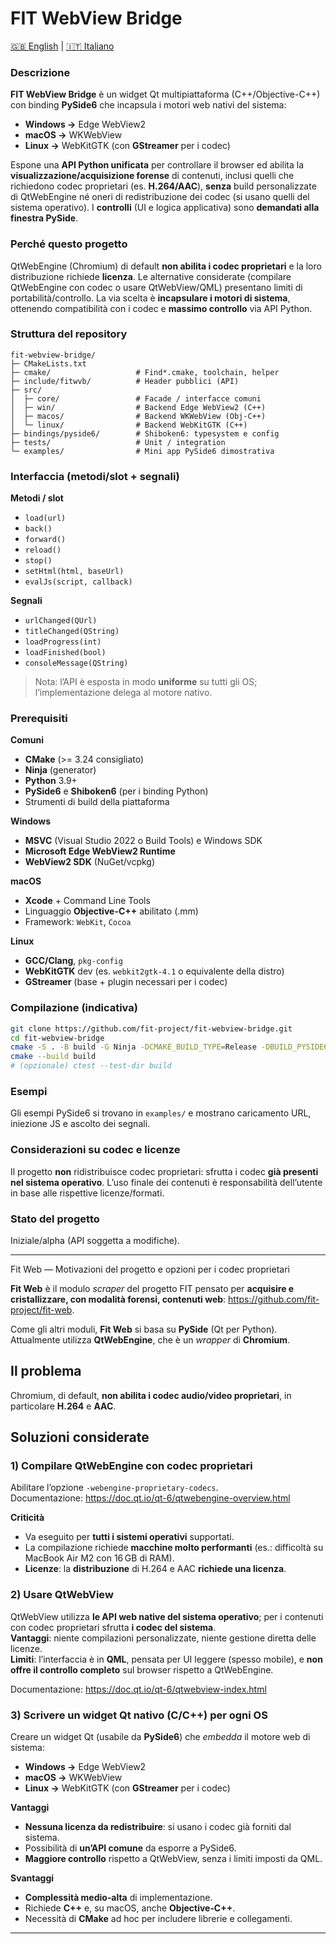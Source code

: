 # FIT WebView Bridge

[🇬🇧 English](README.md) | [🇮🇹 Italiano](README.it.md)

### Descrizione

**FIT WebView Bridge** è un widget Qt multipiattaforma (C++/Objective-C++) con binding **PySide6** che incapsula i motori web nativi del sistema:
- **Windows →** Edge WebView2
- **macOS →** WKWebView
- **Linux →** WebKitGTK (con **GStreamer** per i codec)

Espone una **API Python unificata** per controllare il browser ed abilita la **visualizzazione/acquisizione forense** di contenuti, inclusi quelli che richiedono codec proprietari (es. **H.264/AAC**), **senza** build personalizzate di QtWebEngine né oneri di redistribuzione dei codec (si usano quelli del sistema operativo). I **controlli** (UI e logica applicativa) sono **demandati alla finestra PySide**.

### Perché questo progetto
QtWebEngine (Chromium) di default **non abilita i codec proprietari** e la loro distribuzione richiede **licenza**. Le alternative considerate (compilare QtWebEngine con codec o usare QtWebView/QML) presentano limiti di portabilità/controllo. La via scelta è **incapsulare i motori di sistema**, ottenendo compatibilità con i codec e **massimo controllo** via API Python.

### Struttura del repository
```
fit-webview-bridge/
├─ CMakeLists.txt
├─ cmake/                   # Find*.cmake, toolchain, helper
├─ include/fitwvb/          # Header pubblici (API)
├─ src/
│  ├─ core/                 # Facade / interfacce comuni
│  ├─ win/                  # Backend Edge WebView2 (C++)
│  ├─ macos/                # Backend WKWebView (Obj-C++)
│  └─ linux/                # Backend WebKitGTK (C++)
├─ bindings/pyside6/        # Shiboken6: typesystem e config
├─ tests/                   # Unit / integration
└─ examples/                # Mini app PySide6 dimostrativa
```

### Interfaccia (metodi/slot + segnali)
**Metodi / slot**
- `load(url)`
- `back()`
- `forward()`
- `reload()`
- `stop()`
- `setHtml(html, baseUrl)`
- `evalJs(script, callback)`

**Segnali**
- `urlChanged(QUrl)`
- `titleChanged(QString)`
- `loadProgress(int)`
- `loadFinished(bool)`
- `consoleMessage(QString)`

> Nota: l’API è esposta in modo **uniforme** su tutti gli OS; l’implementazione delega al motore nativo.

### Prerequisiti
**Comuni**
- **CMake** (>= 3.24 consigliato)
- **Ninja** (generator)
- **Python** 3.9+
- **PySide6** e **Shiboken6** (per i binding Python)
- Strumenti di build della piattaforma

**Windows**
- **MSVC** (Visual Studio 2022 o Build Tools) e Windows SDK
- **Microsoft Edge WebView2 Runtime**
- **WebView2 SDK** (NuGet/vcpkg)

**macOS**
- **Xcode** + Command Line Tools
- Linguaggio **Objective-C++** abilitato (.mm)
- Framework: `WebKit`, `Cocoa`

**Linux**
- **GCC/Clang**, `pkg-config`
- **WebKitGTK** dev (es. `webkit2gtk-4.1` o equivalente della distro)
- **GStreamer** (base + plugin necessari per i codec)

### Compilazione (indicativa)
```bash
git clone https://github.com/fit-project/fit-webview-bridge.git
cd fit-webview-bridge
cmake -S . -B build -G Ninja -DCMAKE_BUILD_TYPE=Release -DBUILD_PYSIDE6_BINDINGS=ON
cmake --build build
# (opzionale) ctest --test-dir build
```

### Esempi
Gli esempi PySide6 si trovano in `examples/` e mostrano caricamento URL, iniezione JS e ascolto dei segnali.

### Considerazioni su codec e licenze
Il progetto **non** ridistribuisce codec proprietari: sfrutta i codec **già presenti nel sistema operativo**. L’uso finale dei contenuti è responsabilità dell’utente in base alle rispettive licenze/formati.

### Stato del progetto
Iniziale/alpha (API soggetta a modifiche).

---

 Fit Web — Motivazioni del progetto e opzioni per i codec proprietari

**Fit Web** è il modulo *scraper* del progetto FIT pensato per **acquisire e cristallizzare, con modalità forensi, contenuti web**: <https://github.com/fit-project/fit-web>.

Come gli altri moduli, **Fit Web** si basa su **PySide** (Qt per Python). Attualmente utilizza **QtWebEngine**, che è un *wrapper* di **Chromium**.

## Il problema
Chromium, di default, **non abilita i codec audio/video proprietari**, in particolare **H.264** e **AAC**.

## Soluzioni considerate

### 1) Compilare QtWebEngine con codec proprietari
Abilitare l’opzione `-webengine-proprietary-codecs`.  
Documentazione: <https://doc.qt.io/qt-6/qtwebengine-overview.html>

**Criticità**
- Va eseguito per **tutti i sistemi operativi** supportati.
- La compilazione richiede **macchine molto performanti** (es.: difficoltà su MacBook Air M2 con 16 GB di RAM).
- **Licenze**: la **distribuzione** di H.264 e AAC **richiede una licenza**.

### 2) Usare QtWebView
QtWebView utilizza **le API web native del sistema operativo**; per i contenuti con codec proprietari sfrutta **i codec del sistema**.  
**Vantaggi**: niente compilazioni personalizzate, niente gestione diretta delle licenze.  
**Limiti**: l’interfaccia è in **QML**, pensata per UI leggere (spesso mobile), e **non offre il controllo completo** sul browser rispetto a QtWebEngine.

Documentazione: <https://doc.qt.io/qt-6/qtwebview-index.html>

### 3) Scrivere un widget Qt nativo (C/C++) per ogni OS
Creare un widget Qt (usabile da **PySide6**) che *embedda* il motore web di sistema:

- **Windows →** Edge WebView2
- **macOS →** WKWebView
- **Linux →** WebKitGTK (con **GStreamer** per i codec)

**Vantaggi**
- **Nessuna licenza da redistribuire**: si usano i codec già forniti dal sistema.
- Possibilità di **un’API comune** da esporre a PySide6.
- **Maggiore controllo** rispetto a QtWebView, senza i limiti imposti da QML.

**Svantaggi**
- **Complessità medio‑alta** di implementazione.
- Richiede **C++** e, su macOS, anche **Objective‑C++**.
- Necessità di **CMake** ad hoc per includere librerie e collegamenti.

---